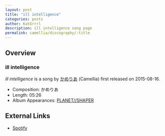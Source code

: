 ```yaml
---
layout: post
title: "ill intelligence"
categories: posts
author: KatGrrrl
description: ill intelligence song page
permalink: camellia/discography/:title
---
```


## Overview

### ill intelligence

*ill intelligence* is a song by [かめりあ](/camellia) (Camellia) first released on 2015-08-16.

* Composition: かめりあ
* Length: 05:26
* Album Appearances: [PLANET//SHAPER](<{% link postsInclude/_posts/camellia/albums/PLANET--SHAPER/2023-12-12-PLANET--SHAPER.md %}>)

## External Links

* [Spotify](https://open.spotify.com/track/3i96uHpH9OiUUVxlQg4Eze?si=9ee044df83124c23)
